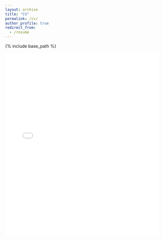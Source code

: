 ```yaml
---
layout: archive
title: "CV"
permalink: /cv/
author_profile: true
redirect_from:
  - /resume
---
```


<!-- {% include base_path %} -->

{% include base_path %}

<iframe src="/files/Animesh_CV_EXS.pdf" width="100%" height="600px" style="border: none;"></iframe> 


<!-- # Education

<table style="width: 100%; border-width: 0; font-size: 17px;">
  <tr>
    <td style="width: 80%; border-width: 0;"><strong>University College London </strong>- <em>Master of Science in Machine Learning</em></td>
    <td style="text-align: right; width: 20%; border-width: 0;"><p style="margin: 0; border-width: 0;">2023 - 2024</p></td>
  </tr>
</table>

* Machine vision, Applied deep learning, Graphical models, Supervised learning, Robot vision and navigation, Information retrieval and data mining
* Developed and evaluated ML/DL models using Pytorch and ORB-SLAM2 in C++ 


<table style="width: 100%; border-width: 0; font-size: 17px;">
  <tr>
    <td style="width: 80%; border-width: 0;"><strong>St Stephen’s College, University of Delhi </strong>- <em>Bachelor of Science in Physics Honours</em></td>
    <td style="text-align: right; width: 20%; border-width: 0;"><p style="margin: 0; border-width: 0;">2019 - 2022</p></td>
  </tr>
</table>

* Linear Algebra and Tensor Analysis, Advanced Calculus, Mathematical Physics, Astrophysics, Probability and Statistics and Quantum mechanics
* Final CGPA of 8.42 
* Simulated physical models using Python as part of coursework
* Recipient of the INPSIRE scholarship, awarded by the Government of India  


<table style="width: 100%; border-width: 0; font-size: 17px;">
  <tr>
    <td style="width: 80%; border-width: 0;"><strong>St. Dominic Savio College, Lucknow, India </strong>- <em>Secondary education</em></td>
    <td style="text-align: right; width: 20%; border-width: 0;"><p style="margin: 0; border-width: 0;">2019</p></td>
  </tr>
</table>

* **2019** - Secured **97.6%** in class XII ISC board with a perfect score in computer science and ranked among the top 1% all over India
* **2017** - Secured **95.5%** in class X ICSE board with a perfect score in computer science


# Experience


<table style="width: 100%; border-width: 0; font-size: 17px;">
  <tr>
    <td style="width: 80%; border-width: 0;"><strong>MSc dissertation project </strong>- <em>Bodymetrics, London, UK</em></td>
    <td style="text-align: right; width: 20%; border-width: 0;"><p style="margin: 0; border-width: 0;">May 2024 - Sep 2024</p></td>
  </tr>
</table>

* Extend 3D gaussian splatting technique to model dynamic scenes with a minimal camera set-up, reducing equipments costs and complexity 
* Render and edit dynamic 3D gaussian splats using Unity to enhance user immersion and interactivity in virtual environments 
* Develop and optimise an end-to-end 4D gaussian splatting pipeline in Pytorch and CUDA

<table style="width: 100%; border-width: 0; font-size: 17px;">
  <tr>
    <td style="width: 80%; border-width: 0;"><strong>Geospatial Analyst </strong>- <em>Pixxel, Bengaluru, India</em></td>
    <td style="text-align: right; width: 20%; border-width: 0;"><p style="margin: 0; border-width: 0;">Jan 2023 - July 2023</p></td>
  </tr>
</table>



* Designed a novel model to monitor crop growth at farm level using multispectral satellite data, leading to a 25% improvement in prediction accuracy
* Scaled up the model to segment farmlands and predict crop cycles with 80% accuracy, covering over 100,000 km<sup>2</sup>
* Developed efficient Python scripts to query satellite data, segment farm boundaries, model crop cycles, and create an interactive dashboard using Plotly/Dash, facilitating real-time monitoring and decision-making for agricultural stakeholders
* Maintained and updated deep learning models post-deployment on the company platform, reducing latency and prediction errors by 15%





<!-- <table style="width: 100%; border-width: 0; font-size: 17px;">
  <tr>
    <td style="width: 80%; border-width: 0;"><strong>Guided project </strong>- <em>Spartificial, India</em></td>
    <td style="text-align: right; width: 20%; border-width: 0;"><p style="margin: 0; border-width: 0;">Sep 2022 - Jan 2023</p></td>
  </tr>
</table>

* Reviewed latest active fire detection techniques using multispectral satellite data
* Replicated findings of past research with Landsat-8/OLI data
* Developed python scripts to query satellite data, preprocess and segment large image tiles
* The proposed U-Net architecture based model attained a precision score of ≈ 90% at detecting active fire pixels -->





<!-- <table style="width: 100%; border-width: 0; font-size: 17px;">
  <tr>
    <td style="width: 80%; border-width: 0;"><strong>Summer Research Fellow </strong>- <em>Raman Research Institute (RRI), Bengaluru, India</em></td>
    <td style="text-align: right; width: 20%; border-width: 0;"><p style="margin: 0; border-width: 0;">July 2021 - Sep 2021</p></td>
  </tr>
</table>

* Designed a stable orbit for a prospective Indian lunar mission, ensuring alignment with all mission objectives and enhancing mission feasibility
* Simulated satellite trajectories using GMAT and efficiently processed results with pandas, optimizing data analysis and trajectory accuracy
* Proposed a final orbit with a 2-year lifespan, eliminating the need for station-keeping manoeuvres and thereby reducing mission operational costs 
* Presented findings to the Astronomy & Astrophysics group at RRI and the Indian Academy of Sciences, gaining recognition for innovative orbital dynamics solutions and contributing to national space exploration initiatives

# Skills and certifications


<table style="width: 100%; border-width: 0; font-size: 17px;">
  <tr>
    <td style="width: 80%; border-width: 0;"><strong>Programming languages</strong></td>
    <td style="text-align: right; width: 20%; border-width: 0;"></td>
  </tr>
</table>

* Experienced in **Python** for ML/DL, competitive coding, data science and computational physics 
* Pandas, Numpy, Scikit-learn, Matplotlib, Plotly/Dash, SciPy, TensorFlow, PyTorch, GDAL, Rasterio, GeoPandas, rioxarray and pySTAC
* **Unity** for AR/VR
* Competent in **JAVA** , **C++ , ARDUINO** and **ESP32**
* **CUDA** for training on GPUs

<table style="width: 100%; border-width: 0; font-size: 17px;">
  <tr>
    <td style="width: 80%; border-width: 0;"><strong>Other softwares and tools languages</strong></td>
    <td style="text-align: right; width: 20%; border-width: 0;"></td>
  </tr>
</table>

* **Git** and **GitHub** 
* **Linux** (**Ubuntu**) 
* **QGIS** 
* MS Excel, Word, PowerPoint and LaTeX

<table style="width: 100%; border-width: 0; font-size: 17px;">
  <tr>
    <td style="width: 80%; border-width: 0;"><strong>Certficates</strong></td>
    <td style="text-align: right; width: 20%; border-width: 0;"></td>
  </tr>
</table>

* Advanced techniques with **TensorFlow** using custom models, distributed training, computer vision, autoencoders and generative deep learning


# Positions of responsibilities

<table style="width: 100%; border-width: 0; font-size: 17px;">
  <tr>
    <td style="width: 80%; border-width: 0;"><strong>Technical head </strong>- <em>Electronics Society, St Stephen’s College</em></td>
    <td style="text-align: right; width: 20%; border-width: 0;"><p style="margin: 0; border-width: 0;">2019 - 2022</p></td>
  </tr>
</table>

* Led weekly hands-on workshops on ARDUINO projects, successfully mentoring and onboarding over 20 new members
* Led the design and development of an improved obstacle-avoiding robot and a home automation system using ESP32
* Efficiently managed all logistical needs for the society of over 50 members, ensuring seamless operations throughout the academic year
* Successfully organised annual society events, attracting over 200 participants from 20+ colleges, and increased event attendance by 25% year-over-year


<table style="width: 100%; border-width: 0; font-size: 17px;">
  <tr>
    <td style="width: 80%; border-width: 0;"><strong>Workshop head </strong>- <em>Computer Science Society, St Stephen’s College</em></td>
    <td style="text-align: right; width: 20%; border-width: 0;"><p style="margin: 0; border-width: 0;">2019 - 2022</p></td>
  </tr>
</table>

* Led weekly hands-on Python workshops, covering popular libraries such as NumPy Matplotlib and Pandas
* Organised and facilitated workshops on topics from machine learning, data science, algorithms, and data structures, empowering for over 100 students across all courses
* Developed and managed weekly social media engagement posts, sharing insightful tidbits on computer science and technology, resulting in a 25% increase in follower engagement and doubling our online community size within six months.
* Successfully organised the society’s annual competitive coding hackathon on GeeksForGeeks, attracting over 150 attendees from multiple universities across the university  -->


<!-- 

# References

Available on request -->